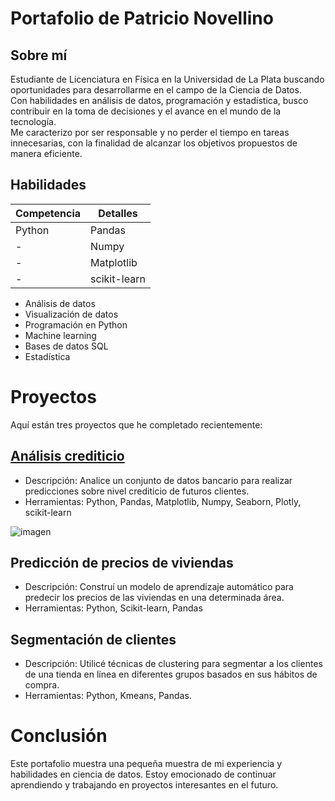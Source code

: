 # Portafolio de Patricio Novellino

## Sobre mí

Estudiante de Licenciatura en Física en la Universidad de La Plata buscando oportunidades para desarrollarme en el campo de la Ciencia de Datos.  
Con habilidades en análisis de datos, programación y estadística, busco contribuir en la toma de decisiones y el avance en el mundo de la tecnología.  
Me caracterizo por ser responsable y no perder el tiempo en tareas innecesarias, con la finalidad de alcanzar los objetivos propuestos de manera eficiente.

## Habilidades

| Competencia     | Detalles  |
| ----------------| ----------|
| Python          | Pandas    |
|-| Numpy     |
|-| Matplotlib|
|-| scikit-learn|

* Análisis de datos
* Visualización de datos
* Programación en Python
* Machine learning
* Bases de datos SQL
* Estadística

# Proyectos

Aquí están tres proyectos que he completado recientemente:

## [Análisis crediticio](https://github.com/PatricioNovellino/Data_science/tree/main/Analisis_crediticio)

* Descripción: Analice un conjunto de datos bancario para realizar predicciones sobre  nivel crediticio de futuros clientes.
* Herramientas: Python, Pandas, Matplotlib, Numpy, Seaborn, Plotly, scikit-learn

![imagen](https://user-images.githubusercontent.com/116850750/211229814-ddecd3fa-a05c-4d5e-96ee-b1b50b791948.png)

## Predicción de precios de viviendas
    
* Descripción: Construí un modelo de aprendizaje automático para predecir los precios de las viviendas en una determinada área.
* Herramientas: Python, Scikit-learn, Pandas

## Segmentación de clientes
    
* Descripción: Utilicé técnicas de clustering para segmentar a los clientes de una tienda en línea en diferentes grupos basados en sus hábitos de compra.
* Herramientas: Python, Kmeans, Pandas.

# Conclusión

Este portafolio muestra una pequeña muestra de mi experiencia y habilidades en ciencia de datos. Estoy emocionado de continuar aprendiendo y trabajando en proyectos interesantes en el futuro.
